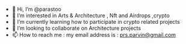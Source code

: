 - 👋 Hi, I’m @parastoo
- 👀 I’m interested in Arts & Architecture , Nft and Airdrops ,crypto 
- 🌱 I’m currently learning how to participate in crypto related projects
- 💞️ I’m looking to collaborate on Architecture projects
- 📫 How to reach me : my email address is : prs.parvin@gmail.com

<!---
parast2/parast2 is a ✨ special ✨ repository because its `README.md` (this file) appears on your GitHub profile.
You can click the Preview link to take a look at your changes.
--->
